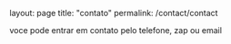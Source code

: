 layout: page
title: "contato"
permalink: /contact/contact

voce pode entrar em contato
pelo telefone, zap ou email
